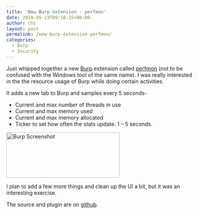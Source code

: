 ```yaml
---
title: 'New Burp extension - perfmon'
date: 2018-05-23T09:18:15+00:00
author: chs
layout: post
permalink: /new-burp-extension-perfmon/
categories:
  - Burp
  - Security
---
```

Just whipped together a new <a href="https://portswigger.net/burp" rel="noopener" target="_blank">Burp</a> extension called <a href="https://github.com/sampsonc/Perfmon" rel="noopener" target="_blank">perfmon</a> (not to be confused with the Windows tool of the same name). I was really interested in the the resource usage of Burp while doing certain activities.

It adds a new tab to Burp and samples every 5 seconds-

  * Current and max number of threads in use
  * Current and max memory used
  * Current and max memory allocated
  * Ticker to set how often the stats update. 1 &#8211; 5 seconds.

<img src="https://www.chs.us/wp-content/uploads/2018/05/perfmon1-300x120.jpg" alt="Burp Screenshot" width="300" height="120" class="alignnone size-medium wp-image-231532" srcset="https://www.chs.us/wp-content/uploads/2018/05/perfmon1-300x120.jpg 300w, https://www.chs.us/wp-content/uploads/2018/05/perfmon1.jpg 468w" sizes="(max-width: 300px) 100vw, 300px" />

I plan to add a few more things and clean up the UI a bit, but it was an interesting exercise.

The source and plugin are on <a href="https://github.com/sampsonc/Perfmon" rel="noopener" target="_blank">github</a>.
